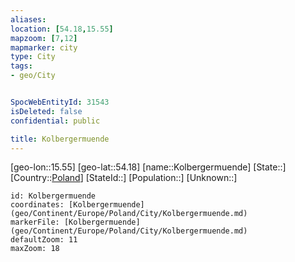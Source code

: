 ```yaml
---
aliases: 
location: [54.18,15.55]
mapzoom: [7,12] 
mapmarker: city 
type: City
tags:
- geo/City


SpocWebEntityId: 31543
isDeleted: false
confidential: public

title: Kolbergermuende
---
```

[geo-lon::15.55]
[geo-lat::54.18]
[name::Kolbergermuende]
[State::]
[Country::[Poland](geo/Continent/Europe/Poland.md)]
[StateId::]
[Population::]
[Unknown::]


```leaflet
id: Kolbergermuende
coordinates: [Kolbergermuende](geo/Continent/Europe/Poland/City/Kolbergermuende.md)
markerFile: [Kolbergermuende](geo/Continent/Europe/Poland/City/Kolbergermuende.md)
defaultZoom: 11 
maxZoom: 18
```


